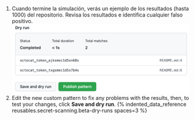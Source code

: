 1. Cuando termine la simulación, verás un ejemplo de los resultados (hasta 1000) del repositorio. Revisa los resultados e identifica cualquier falso positivo. ![Captura de pantalla mostrando los resultados de una simulación](/assets/images/help/repository/secret-scanning-publish-pattern.png)
1. Edit the new custom pattern to fix any problems with the results, then, to test your changes, click **Save and dry run**.
{% indented_data_reference reusables.secret-scanning.beta-dry-runs spaces=3 %}